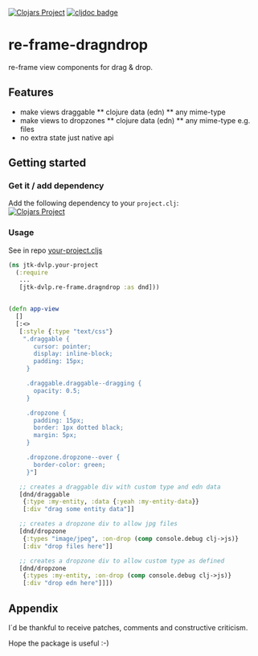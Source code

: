 [![Clojars Project](https://img.shields.io/clojars/v/jtk-dvlp/re-frame-dragndrop.svg)](https://clojars.org/jtk-dvlp/re-frame-dragndrop)
[![cljdoc badge](https://cljdoc.org/badge/jtk-dvlp/re-frame-dragndrop)](https://cljdoc.org/d/jtk-dvlp/re-frame-dragndrop/CURRENT)

# re-frame-dragndrop

re-frame view components for drag & drop.

## Features

* make views draggable
** clojure data (edn)
** any mime-type
* make views to dropzones
** clojure data (edn)
** any mime-type e.g. files
* no extra state just native api

## Getting started

### Get it / add dependency

Add the following dependency to your `project.clj`:<br>
[![Clojars Project](https://img.shields.io/clojars/v/jtk-dvlp/re-frame-dragndrop.svg)](https://clojars.org/jtk-dvlp/re-frame-dragndrop)

### Usage

See in repo [your-project.cljs](https://github.com/jtkDvlp/re-frame-dragndrop/blob/master/dev/jtk_dvlp/your_project.cljs)

```clojure
(ns jtk-dvlp.your-project
  (:require
   ...
   [jtk-dvlp.re-frame.dragndrop :as dnd]))


(defn app-view
  []
  [:<>
   [:style {:type "text/css"}
    ".draggable {
       cursor: pointer;
       display: inline-block;
       padding: 15px;
     }

     .draggable.draggable--dragging {
       opacity: 0.5;
     }

     .dropzone {
       padding: 15px;
       border: 1px dotted black;
       margin: 5px;
     }

     .dropzone.dropzone--over {
       border-color: green;
     }"]

   ;; creates a draggable div with custom type and edn data
   [dnd/draggable
    {:type :my-entity, :data {:yeah :my-entity-data}}
    [:div "drag some entity data"]]

   ;; creates a dropzone div to allow jpg files
   [dnd/dropzone
    {:types "image/jpeg", :on-drop (comp console.debug clj->js)}
    [:div "drop files here"]]

   ;; creates a dropzone div to allow custom type as defined
   [dnd/dropzone
    {:types :my-entity, :on-drop (comp console.debug clj->js)}
    [:div "drop edn here"]]])
```

## Appendix

I´d be thankful to receive patches, comments and constructive criticism.

Hope the package is useful :-)
